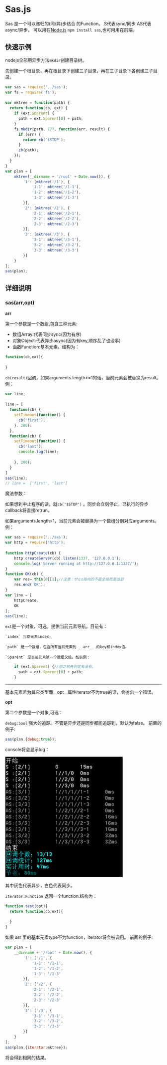 # Sas.js
Sas 是一个可以递归的(同/异)步结合 的Function。
S代表sync/同步 AS代表async/异步。
可以用在[Node.js](http://nodejs.org) `npm install sas`,也可用用在前端。

## 快速示例
nodejs全部用异步方法`mkdir`创建目录树。

先创建一个根目录，再在根目录下创建三子目录，再在三子目录下各创建三子目录。
```javascript
var sas = require('../sas');
var fs = require('fs');

var mktree = function(path) {
  return function(cb, ext) {
    if (ext.Sparent) {
      path = ext.Sparent[0] + path;
    }
    fs.mkdir(path, 777, function(err, result) {
      if (err) {
        return cb('$STOP');
      }
      cb(path);
    });
  }
}
var plan = [
	mktree(__dirname + '/root' + Date.now()), {
		'1': [mktree('/1'), {
			'1-1': mktree('/1-1'),
			'1-2': mktree('/1-2'),
			'1-3': mktree('/1-3')
		}],
		'2': [mktree('/2'), {
			'2-1': mktree('/2-1'),
			'2-2': mktree('/2-2'),
			'2-3': mktree('/2-3')
		}],
		'3': [mktree('/3'), {
			'3-1': mktree('/3-1'),
			'3-2': mktree('/3-2'),
			'3-3': mktree('/3-3')
		}]
	}
];
sas(plan);
```
## 详细说明

### sas(arr,opt)
__arr__

第一个参数是一个数组,包含三种元素:
- 数组Array:代表同步sync(因为有序)
- 对象Object:代表异步async(因为有key,顺序乱了也没事)
- 函数Function:基本元素。结构为：
```javascript
function(cb,ext){

}
```
`cb(result)`回调，如果arguments.length<=1的话，当前元素会被替换为result。例：
```javascript
var line;

line = [
  function(cb) {
    setTimeout(function() {
      cb('first');
    }, 200);
  },
  function(cb) {
    setTimeout(function() {
      cb('last');
      console.log(line);
       
    }, 200);
  }
]
sas(line);
// line =  ['first', 'last']
```
魔法参数：

如果想到中止程序的话，就`cb('$STOP')` 。同步会立刻停止，已执行的异步callback将直接retrun。

如果arguments.length>1，当前元素会被替换为一个数组分别对应arguments。
例：
```javascript
var sas = require('../sas');
var http = require('http');

function httpCreate(cb) {
	http.createServer(cb).listen(1337, '127.0.0.1');
	console.log('Server running at http://127.0.0.1:1337/');
}
function OK(cb) {
	var res= this[0][1];//注意：this指向的不是全局而是当前
	res.end('OK');
}
var line = [
	httpCreate,
	OK
];
sas(line);
```
`ext`是一个对象，可选。提供当前元素导航。目前有：

	`index` 当前元素index;
	
	`path` 是一个数组，包含所有当前元素到 __arr__ 的key和index值。
	
	`Sparent` 是当前元素第一个数组父级。如前例：
```javascript
    if (ext.Sparent) {//用之前先判定有没有。
      path = ext.Sparent[0] + path;
    }
```

---------------------------------------

基本元素若为其它类型而__opt__属性iterator不为true的话，会抛出一个错误。

__opt__

第二个参数是一个对象,可选：

`debug:bool` 强大的追踪。不管是异步还是同步都能追踪到，默认为false。
前面的例子:
```javascript
sas(plan,{debug:true});
```
console将会显示log：

![image](https://github.com/hezedu/SomethingBoring/blob/master/sas/saslog.png?raw=true)

其中灰色代表异步，白色代表同步。

`iterator:Function` 返回一个function.结构为：
```javascript
function test(opt){
  return function(cb,ext){
  
  }
}
```
如果 __arr__ 里的基本元素type不为function，iterator将会被调用。
前面的例子:
```javascript
var plan = [
	__dirname + '/root' + Date.now(), {
		'1': ['/1', {
			'1-1': '/1-1',
			'1-2': '/1-2',
			'1-3': '/1-3'
		}],
		'2': ['/2', {
			'2-1': '/2-1',
			'2-2': '/2-2',
			'2-3': '/2-3'
		}],
		'3': ['/3', {
			'3-1': '/3-1',
			'3-2': '/3-2',
			'3-3': '/3-3'
		}]
	}
];
sas(plan,{iterator:mktree});
```
将会得到相同的结果。
